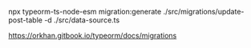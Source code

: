 npx typeorm-ts-node-esm migration:generate ./src/migrations/update-post-table -d ./src/data-source.ts

https://orkhan.gitbook.io/typeorm/docs/migrations
